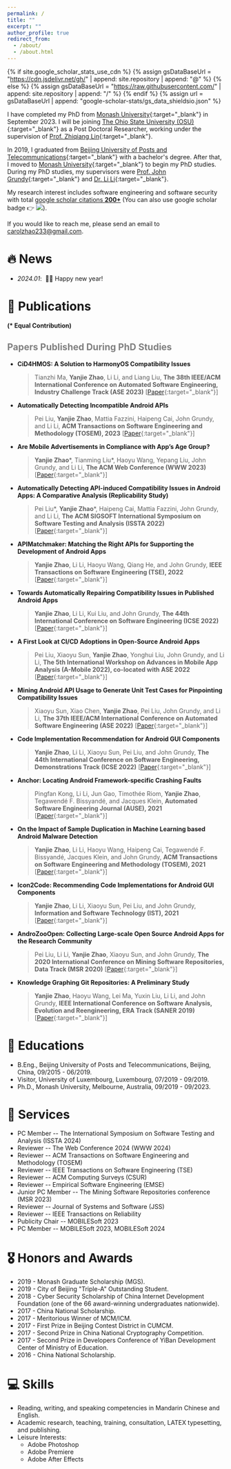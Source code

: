 ```yaml
---
permalink: /
title: ""
excerpt: ""
author_profile: true
redirect_from: 
  - /about/
  - /about.html
---
```


{% if site.google_scholar_stats_use_cdn %}
{% assign gsDataBaseUrl = "https://cdn.jsdelivr.net/gh/" | append: site.repository | append: "@" %}
{% else %}
{% assign gsDataBaseUrl = "https://raw.githubusercontent.com/" | append: site.repository | append: "/" %}
{% endif %}
{% assign url = gsDataBaseUrl | append: "google-scholar-stats/gs_data_shieldsio.json" %}

<span class='anchor' id='about-me'></span>

I have completed my PhD from [Monash University](https://www.monash.edu/){:target="_blank"} in September 2023. I will be joining [The Ohio State University (OSU)](https://www.osu.edu/){:target="_blank"} as a Post Doctoral Researcher, working under the supervision of [Prof. Zhiqiang Lin](https://web.cse.ohio-state.edu/~lin.3021/){:target="_blank"}.

In 2019, I graduated from [Beijing University of Posts and Telecommunications](https://www.bupt.edu.cn/){:target="_blank"} with a bachelor's degree. After that, I moved to [Monash University](https://www.monash.edu/){:target="_blank"} to begin my PhD studies. During my PhD studies, my supervisors were [Prof. John Grundy](https://sites.google.com/site/johncgrundy/){:target="_blank"} and [Dr. Li Li](http://lilicoding.github.io/){:target="_blank"}. 

My research interest includes software engineering and software security with total <a href='https://scholar.google.com/citations?user=7GNtSFMAAAAJ'>google scholar citations <strong><span id='total_cit'>200+</span></strong></a> (You can also use google scholar badge 👉 <a href='https://scholar.google.com/citations?user=7GNtSFMAAAAJ'><img src="https://img.shields.io/endpoint?url={{ url | url_encode }}&logo=Google%20Scholar&labelColor=f6f6f6&color=9cf&style=flat&label=citations"></a>).

If you would like to reach me, please send an email to <a href="mailto:Yanjie.Zhao@monash.edu">carolzhao233@gmail.com</a>.


# 🔥 News
- *2024.01*: &nbsp;🎉🎉 Happy new year!

# 📝 Publications 

**(\* Equal Contribution)**
## <span style="color:grey">Papers Published During PhD Studies</span> 

* **CiD4HMOS: A Solution to HarmonyOS Compatibility Issues**
    > Tianzhi Ma, **Yanjie Zhao**, Li Li, and Liang Liu, **The 38th IEEE/ACM International Conference on Automated Software Engineering, Industry Challenge Track (ASE 2023)** [[Paper](){:target="_blank"}]


* **Automatically Detecting Incompatible Android APIs**
    > Pei Liu, **Yanjie Zhao**, Mattia Fazzini, Haipeng Cai, John Grundy, and Li Li, **ACM Transactions on Software Engineering and Methodology (TOSEM), 2023** [[Paper](){:target="_blank"}]

* **Are Mobile Advertisements in Compliance with App’s Age Group?**
    > **Yanjie Zhao**\*, Tianming Liu\*, Haoyu Wang, Yepang Liu, John Grundy, and Li Li, **The ACM Web Conference (WWW 2023)** [[Paper](){:target="_blank"}]


* **Automatically Detecting API-induced Compatibility Issues in Android Apps: A Comparative Analysis (Replicability Study)**
    > Pei Liu\*, **Yanjie Zhao**\*, Haipeng Cai, Mattia Fazzini, John Grundy, and Li Li, **The ACM SIGSOFT International Symposium on Software Testing and Analysis (ISSTA 2022)** [[Paper](http://YanjieZhao96.github.io/files/liu2022automatically.pdf){:target="_blank"}]


* **APIMatchmaker: Matching the Right APIs for Supporting the Development of Android Apps**
    > **Yanjie Zhao**, Li Li, Haoyu Wang, Qiang He, and John Grundy, **IEEE Transactions on Software Engineering (TSE), 2022** [[Paper](http://YanjieZhao96.github.io/files/zhao2022apimatchmaker.pdf){:target="_blank"}]
    

* **Towards Automatically Repairing Compatibility Issues in Published Android Apps**
    > **Yanjie Zhao**, Li Li, Kui Liu, and John Grundy, **The 44th International Conference on Software Engineering (ICSE 2022)** [[Paper](http://YanjieZhao96.github.io/files/zhao2022towards.pdf){:target="_blank"}]


* **A First Look at CI/CD Adoptions in Open-Source Android Apps**
    > Pei Liu, Xiaoyu Sun, **Yanjie Zhao**, Yonghui Liu, John Grundy, and Li Li, **The 5th International Workshop on Advances in Mobile App Analysis (A-Mobile 2022), co-located with ASE 2022** [[Paper](http://YanjieZhao96.github.io/files/liu2022first.pdf){:target="_blank"}]
    

* **Mining Android API Usage to Generate Unit Test Cases for Pinpointing Compatibility Issues**
    > Xiaoyu Sun, Xiao Chen, **Yanjie Zhao**, Pei Liu, John Grundy, and Li Li, **The 37th IEEE/ACM International Conference on Automated Software Engineering (ASE 2022)** [[Paper](http://YanjieZhao96.github.io/files/sun2022mining.pdf){:target="_blank"}]


* **Code Implementation Recommendation for Android GUI Components**
    > **Yanjie Zhao**, Li Li, Xiaoyu Sun, Pei Liu, and John Grundy, **The 44th International Conference on Software Engineering, Demonstrations Track (ICSE 2022)** [[Paper](http://YanjieZhao96.github.io/files/zhao2022code.pdf){:target="_blank"}]


* **Anchor: Locating Android Framework-specific Crashing Faults**
    > Pingfan Kong, Li Li, Jun Gao, Timothée Riom, **Yanjie Zhao**, Tegawendé F. Bissyandé, and Jacques Klein, **Automated Software Engineering Journal (AUSE), 2021** [[Paper](http://YanjieZhao96.github.io/files/kong2021anchor.pdf){:target="_blank"}]


* **On the Impact of Sample Duplication in Machine Learning based Android Malware Detection**
    > **Yanjie Zhao**, Li Li, Haoyu Wang, Haipeng Cai, Tegawendé F. Bissyandé, Jacques Klein, and John Grundy, **ACM Transactions on Software Engineering and Methodology (TOSEM), 2021** [[Paper](http://YanjieZhao96.github.io/files/zhao2021impact.pdf){:target="_blank"}]
    

* **Icon2Code: Recommending Code Implementations for Android GUI Components**
    > **Yanjie Zhao**, Li Li, Xiaoyu Sun, Pei Liu, and John Grundy, **Information and Software Technology (IST), 2021** [[Paper](http://YanjieZhao96.github.io/files/zhao2021icon2code.pdf){:target="_blank"}]
    

* **AndroZooOpen: Collecting Large-scale Open Source Android Apps for the Research Community**
    > Pei Liu, Li Li, **Yanjie Zhao**, Xiaoyu Sun, and John Grundy, **The 2020 International Conference on Mining Software Repositories, Data Track (MSR 2020)** [[Paper](http://YanjieZhao96.github.io/files/liu2020androzooopen.pdf){:target="_blank"}]
    

* **Knowledge Graphing Git Repositories: A Preliminary Study**
    > **Yanjie Zhao**, Haoyu Wang, Lei Ma, Yuxin Liu, Li Li, and John Grundy, **IEEE International Conference on Software Analysis, Evolution and Reengineering, ERA Track (SANER 2019)** [[Paper](http://YanjieZhao96.github.io/files/zhao2019knowledge.pdf){:target="_blank"}]


<!-- - [Lorem ipsum dolor sit amet, consectetur adipiscing elit. Vivamus ornare aliquet ipsum, ac tempus justo dapibus sit amet](https://github.com), A, B, C, **CVPR 2020** -->


# 📖 Educations
* B.Eng., Beĳing University of Posts and Telecommunications, Beijing, China, 09/2015 - 06/2019.
* Visitor, University of Luxembourg, Luxembourg, 07/2019 - 09/2019.
* Ph.D., Monash University, Melbourne, Australia, 09/2019 - 09/2023.


# 📒 Services
* PC Member -- The International Symposium on Software Testing and Analysis (ISSTA 2024)
* Reviewer -- The Web Conference 2024 (WWW 2024)
* Reviewer -- ACM Transactions on Software Engineering and Methodology (TOSEM)
* Reviewer -- IEEE Transactions on Software Engineering (TSE)
* Reviewer -- ACM Computing Surveys (CSUR)
* Reviewer -- Empirical Software Engineering (EMSE)
* Junior PC Member -- The Mining Software Repositories conference (MSR 2023)
* Reviewer -- Journal of Systems and Software (JSS)
* Reviewer -- IEEE Transactions on Reliability
* Publicity Chair -- MOBILESoft 2023
* PC Member -- MOBILESoft 2023, MOBILESoft 2024
 

# 🎖 Honors and Awards
* 2019 - Monash Graduate Scholarship (MGS).
* 2019 - City of Beijing "Triple-A" Outstanding Student.
* 2018 - Cyber Security Scholarship of China Internet Development Foundation (one of the 66 award-winning undergraduates nationwide).
* 2017 - China National Scholarship.
* 2017 - Meritorious Winner of MCM/ICM.
* 2017 - First Prize in Beĳing Contest District in CUMCM.
* 2017 - Second Prize in China National Cryptography Competition.
* 2017 - Second Prize in Developers Conference of YiBan Development Center of Ministry of Education.
* 2016 - China National Scholarship.
 

# 💻 Skills
* Reading, writing, and speaking competencies in Mandarin Chinese and English.
* Academic research, teaching, training, consultation, LATEX typesetting, and publishing.
* Leisure Interests:
  * Adobe Photoshop
  * Adobe Premiere
  * Adobe After Effects
